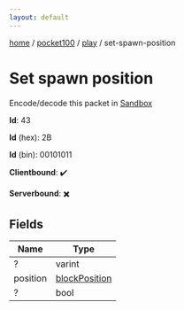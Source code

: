 ```yaml
---
layout: default
---
```


[home](/)  /  [pocket100](/protocol/pocket100)  /  [play](/protocol/pocket100/play)  /  set-spawn-position

# Set spawn position

Encode/decode this packet in [Sandbox](../../../sandbox/pocket100#Play.SetSpawnPosition)

**Id**: 43

**Id** (hex): 2B

**Id** (bin): 00101011

**Clientbound**: ✔️

**Serverbound**: ✖️

## Fields

Name | Type
---|---
? | varint
position | [blockPosition](/protocol/pocket100/types/block-position)
? | bool
